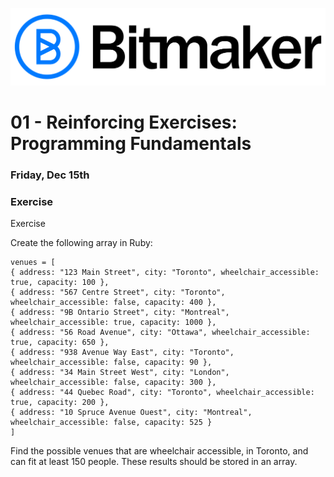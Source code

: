 ![Bitmaer](https://github.com/johncarlolopez/bitmaker-reference/blob/master/bitmakerlogo.svg)
# 01 - Reinforcing Exercises: Programming Fundamentals
### Friday, Dec 15th

### Exercise
Exercise

Create the following array in Ruby:
```
venues = [
{ address: "123 Main Street", city: "Toronto", wheelchair_accessible: true, capacity: 100 },
{ address: "567 Centre Street", city: "Toronto", wheelchair_accessible: false, capacity: 400 },
{ address: "9B Ontario Street", city: "Montreal", wheelchair_accessible: true, capacity: 1000 },
{ address: "56 Road Avenue", city: "Ottawa", wheelchair_accessible: true, capacity: 650 },
{ address: "938 Avenue Way East", city: "Toronto", wheelchair_accessible: false, capacity: 90 },
{ address: "34 Main Street West", city: "London", wheelchair_accessible: false, capacity: 300 },
{ address: "44 Quebec Road", city: "Toronto", wheelchair_accessible: true, capacity: 200 },
{ address: "10 Spruce Avenue Ouest", city: "Montreal", wheelchair_accessible: false, capacity: 525 }
]
```
Find the possible venues that are wheelchair accessible, in Toronto, and can fit at least 150 people. These results should be stored in an array.
